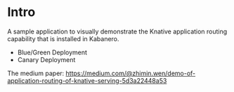 # Intro
A sample application to visually demonstrate the Knative application routing capability that is installed in Kabanero.
- Blue/Green Deployment
- Canary Deployment

The medium paper: https://medium.com/@zhimin.wen/demo-of-application-routing-of-knative-serving-5d3a22448a53